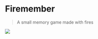 # Firemember 

> A small memory game made with fires

<img src='https://media.giphy.com/media/3og0IybpHohwrHXMKA/giphy.gif' />

